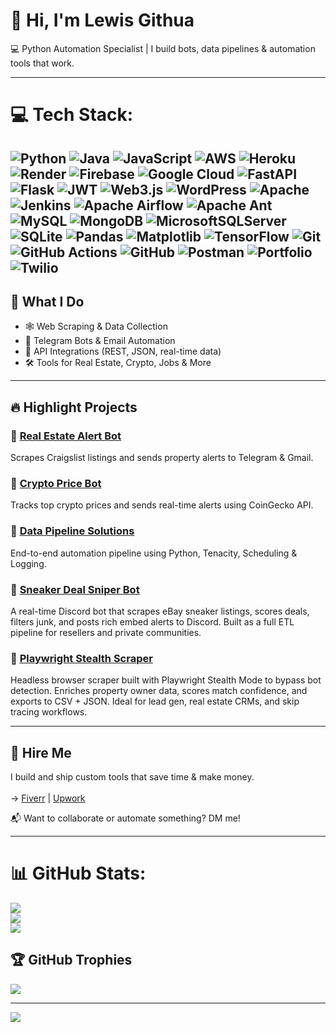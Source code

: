 # 👋 Hi, I'm Lewis Githua<br/>

💻 Python Automation Specialist | I build bots, data pipelines & automation tools that work.<br/>

---

# 💻 Tech Stack:
![Python](https://img.shields.io/badge/python-3670A0?style=for-the-badge&logo=python&logoColor=ffdd54) ![Java](https://img.shields.io/badge/java-%23ED8B00.svg?style=for-the-badge&logo=openjdk&logoColor=white) ![JavaScript](https://img.shields.io/badge/javascript-%23323330.svg?style=for-the-badge&logo=javascript&logoColor=%23F7DF1E) ![AWS](https://img.shields.io/badge/AWS-%23FF9900.svg?style=for-the-badge&logo=amazon-aws&logoColor=white) ![Heroku](https://img.shields.io/badge/heroku-%23430098.svg?style=for-the-badge&logo=heroku&logoColor=white) ![Render](https://img.shields.io/badge/Render-%46E3B7.svg?style=for-the-badge&logo=render&logoColor=white) ![Firebase](https://img.shields.io/badge/firebase-%23039BE5.svg?style=for-the-badge&logo=firebase) ![Google Cloud](https://img.shields.io/badge/GoogleCloud-%234285F4.svg?style=for-the-badge&logo=google-cloud&logoColor=white) ![FastAPI](https://img.shields.io/badge/FastAPI-005571?style=for-the-badge&logo=fastapi) ![Flask](https://img.shields.io/badge/flask-%23000.svg?style=for-the-badge&logo=flask&logoColor=white) ![JWT](https://img.shields.io/badge/JWT-black?style=for-the-badge&logo=JSON%20web%20tokens) ![Web3.js](https://img.shields.io/badge/web3.js-F16822?style=for-the-badge&logo=web3.js&logoColor=white) ![WordPress](https://img.shields.io/badge/WordPress-%23117AC9.svg?style=for-the-badge&logo=WordPress&logoColor=white) ![Apache](https://img.shields.io/badge/apache-%23D42029.svg?style=for-the-badge&logo=apache&logoColor=white) ![Jenkins](https://img.shields.io/badge/jenkins-%232C5263.svg?style=for-the-badge&logo=jenkins&logoColor=white) ![Apache Airflow](https://img.shields.io/badge/Apache%20Airflow-017CEE?style=for-the-badge&logo=Apache%20Airflow&logoColor=white) ![Apache Ant](https://img.shields.io/badge/Apache%20Ant-A81C7D?style=for-the-badge&logo=Apache%20Ant&logoColor=white) ![MySQL](https://img.shields.io/badge/mysql-4479A1.svg?style=for-the-badge&logo=mysql&logoColor=white) ![MongoDB](https://img.shields.io/badge/MongoDB-%234ea94b.svg?style=for-the-badge&logo=mongodb&logoColor=white) ![MicrosoftSQLServer](https://img.shields.io/badge/Microsoft%20SQL%20Server-CC2927?style=for-the-badge&logo=microsoft%20sql%20server&logoColor=white) ![SQLite](https://img.shields.io/badge/sqlite-%2307405e.svg?style=for-the-badge&logo=sqlite&logoColor=white) ![Pandas](https://img.shields.io/badge/pandas-%23150458.svg?style=for-the-badge&logo=pandas&logoColor=white) ![Matplotlib](https://img.shields.io/badge/Matplotlib-%23ffffff.svg?style=for-the-badge&logo=Matplotlib&logoColor=black) ![TensorFlow](https://img.shields.io/badge/TensorFlow-%23FF6F00.svg?style=for-the-badge&logo=TensorFlow&logoColor=white) ![Git](https://img.shields.io/badge/git-%23F05033.svg?style=for-the-badge&logo=git&logoColor=white) ![GitHub Actions](https://img.shields.io/badge/github%20actions-%232671E5.svg?style=for-the-badge&logo=githubactions&logoColor=white) ![GitHub](https://img.shields.io/badge/github-%23121011.svg?style=for-the-badge&logo=github&logoColor=white) ![Postman](https://img.shields.io/badge/Postman-FF6C37?style=for-the-badge&logo=postman&logoColor=white) ![Portfolio](https://img.shields.io/badge/Portfolio-%23000000.svg?style=for-the-badge&logo=firefox&logoColor=#FF7139) ![Twilio](https://img.shields.io/badge/Twilio-F22F46?style=for-the-badge&logo=Twilio&logoColor=white)
---
## 🚀 What I Do<br/>
- 🕸️ Web Scraping & Data Collection <br/> 
- 🤖 Telegram Bots & Email Automation <br/>
- 🔌 API Integrations (REST, JSON, real-time data)<br/>  
- 🛠️ Tools for Real Estate, Crypto, Jobs & More <br/>

---

## 🔥 Highlight Projects<br/>

### 📍 [Real Estate Alert Bot](https://github.com/Lewingtonnn/real-estate-scrapper) <br/> 
Scrapes Craigslist listings and sends property alerts to Telegram & Gmail.<br/>

### 📍 [Crypto Price Bot](https://github.com/Lewingtonnn/crypto-price-bot)<br/>  
Tracks top crypto prices and sends real-time alerts using CoinGecko API.

### 📍 [Data Pipeline Solutions](https://github.com/Lewingtonnn/Data-Pipline-Solutions)<br/>  
End-to-end automation pipeline using Python, Tenacity, Scheduling & Logging.<br/>

### 📍 [Sneaker Deal Sniper Bot](https://github.com/Lewingtonnn/Discord-ETL-data-pipeline)<br/>
A real-time Discord bot that scrapes eBay sneaker listings, scores deals, filters junk, and posts rich embed alerts to Discord. Built as a full ETL pipeline for resellers and private communities.

### 📍 [Playwright Stealth Scraper](https://github.com/Lewingtonnn/playwright_stealth_mode)  
Headless browser scraper built with Playwright Stealth Mode to bypass bot detection. Enriches property owner data, scores match confidence, and exports to CSV + JSON. Ideal for lead gen, real estate CRMs, and skip tracing workflows.

---

## 🛒 Hire Me
I build and ship custom tools that save time & make money.<br/>  
→ [Fiverr](https://www.fiverr.com/s/vv2XrQD) | [Upwork](https://www.upwork.com/freelancers/~017c8724343cc09b10)

📬 Want to collaborate or automate something? DM me!<br/>

---


# 📊 GitHub Stats:
![](https://github-readme-stats.vercel.app/api?username=Lewingtonnn&theme=codeSTACKr&hide_border=false&include_all_commits=false&count_private=false)<br/>
![](https://nirzak-streak-stats.vercel.app/?user=Lewingtonnn&theme=codeSTACKr&hide_border=false)<br/>
![](https://github-readme-stats.vercel.app/api/top-langs/?username=Lewingtonnn&theme=codeSTACKr&hide_border=false&include_all_commits=false&count_private=false&layout=compact)

## 🏆 GitHub Trophies
![](https://github-profile-trophy.vercel.app/?username=Lewingtonnn&theme=radical&no-frame=false&no-bg=true&margin-w=4)

---
[![](https://visitcount.itsvg.in/api?id=Lewingtonnn&icon=0&color=0)](https://visitcount.itsvg.in)

<!-- Proudly created with GPRM ( https://gprm.itsvg.in ) -->
